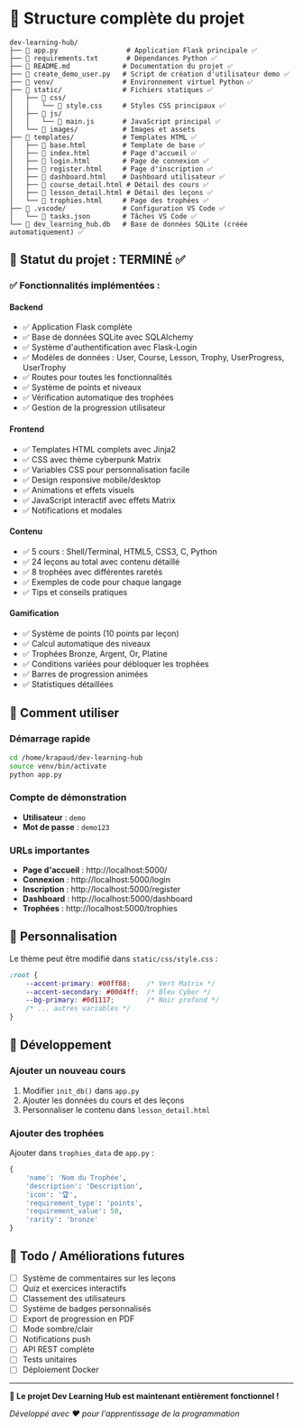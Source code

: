 # 📁 Structure complète du projet

```
dev-learning-hub/
├── 📄 app.py                 # Application Flask principale ✅
├── 📄 requirements.txt       # Dépendances Python ✅
├── 📄 README.md             # Documentation du projet ✅
├── 📄 create_demo_user.py   # Script de création d'utilisateur demo ✅
├── 📁 venv/                 # Environnement virtuel Python ✅
├── 📁 static/               # Fichiers statiques ✅
│   ├── 📁 css/
│   │   └── 📄 style.css     # Styles CSS principaux ✅
│   ├── 📁 js/
│   │   └── 📄 main.js       # JavaScript principal ✅
│   └── 📁 images/           # Images et assets
├── 📁 templates/            # Templates HTML ✅
│   ├── 📄 base.html         # Template de base ✅
│   ├── 📄 index.html        # Page d'accueil ✅
│   ├── 📄 login.html        # Page de connexion ✅
│   ├── 📄 register.html     # Page d'inscription ✅
│   ├── 📄 dashboard.html    # Dashboard utilisateur ✅
│   ├── 📄 course_detail.html # Détail des cours ✅
│   ├── 📄 lesson_detail.html # Détail des leçons ✅
│   └── 📄 trophies.html     # Page des trophées ✅
├── 📁 .vscode/              # Configuration VS Code ✅
│   └── 📄 tasks.json        # Tâches VS Code ✅
└── 📄 dev_learning_hub.db   # Base de données SQLite (créée automatiquement) ✅
```

## 🎯 Statut du projet : **TERMINÉ** ✅

### ✅ Fonctionnalités implémentées :

#### Backend
- ✅ Application Flask complète
- ✅ Base de données SQLite avec SQLAlchemy
- ✅ Système d'authentification avec Flask-Login
- ✅ Modèles de données : User, Course, Lesson, Trophy, UserProgress, UserTrophy
- ✅ Routes pour toutes les fonctionnalités
- ✅ Système de points et niveaux
- ✅ Vérification automatique des trophées
- ✅ Gestion de la progression utilisateur

#### Frontend
- ✅ Templates HTML complets avec Jinja2
- ✅ CSS avec thème cyberpunk Matrix
- ✅ Variables CSS pour personnalisation facile
- ✅ Design responsive mobile/desktop
- ✅ Animations et effets visuels
- ✅ JavaScript interactif avec effets Matrix
- ✅ Notifications et modales

#### Contenu
- ✅ 5 cours : Shell/Terminal, HTML5, CSS3, C, Python
- ✅ 24 leçons au total avec contenu détaillé
- ✅ 8 trophées avec différentes raretés
- ✅ Exemples de code pour chaque langage
- ✅ Tips et conseils pratiques

#### Gamification
- ✅ Système de points (10 points par leçon)
- ✅ Calcul automatique des niveaux
- ✅ Trophées Bronze, Argent, Or, Platine
- ✅ Conditions variées pour débloquer les trophées
- ✅ Barres de progression animées
- ✅ Statistiques détaillées

## 🚀 Comment utiliser

### Démarrage rapide
```bash
cd /home/krapaud/dev-learning-hub
source venv/bin/activate
python app.py
```

### Compte de démonstration
- **Utilisateur** : `demo`
- **Mot de passe** : `demo123`

### URLs importantes
- **Page d'accueil** : http://localhost:5000/
- **Connexion** : http://localhost:5000/login
- **Inscription** : http://localhost:5000/register
- **Dashboard** : http://localhost:5000/dashboard
- **Trophées** : http://localhost:5000/trophies

## 🎨 Personnalisation

Le thème peut être modifié dans `static/css/style.css` :
```css
:root {
    --accent-primary: #00ff88;    /* Vert Matrix */
    --accent-secondary: #00d4ff;  /* Bleu Cyber */
    --bg-primary: #0d1117;        /* Noir profond */
    /* ... autres variables */
}
```

## 🔧 Développement

### Ajouter un nouveau cours
1. Modifier `init_db()` dans `app.py`
2. Ajouter les données du cours et des leçons
3. Personnaliser le contenu dans `lesson_detail.html`

### Ajouter des trophées
Ajouter dans `trophies_data` de `app.py` :
```python
{
    'name': 'Nom du Trophée',
    'description': 'Description',
    'icon': '🏆',
    'requirement_type': 'points',
    'requirement_value': 50,
    'rarity': 'bronze'
}
```

## 📝 Todo / Améliorations futures

- [ ] Système de commentaires sur les leçons
- [ ] Quiz et exercices interactifs
- [ ] Classement des utilisateurs
- [ ] Système de badges personnalisés
- [ ] Export de progression en PDF
- [ ] Mode sombre/clair
- [ ] Notifications push
- [ ] API REST complète
- [ ] Tests unitaires
- [ ] Déploiement Docker

---

**🎉 Le projet Dev Learning Hub est maintenant entièrement fonctionnel !**

*Développé avec ❤️ pour l'apprentissage de la programmation*
